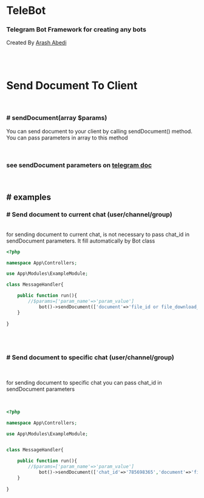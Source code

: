 # TeleBot
### Telegram Bot Framework for creating any bots 

Created By [Arash Abedi](https://arashabedi.com)

<br/>
<br/>

# Send Document To Client

<br>

### # sendDocument(array $params)

You can send document to your client by calling sendDocument() method. <br>
You can pass parameters in array to this method

<br>

### see sendDocument parameters on [telegram doc](https://core.telegram.org/bots/api#senddocument)

<br>

## # examples


### # Send document to current chat (user/channel/group)
<br>
for sending document to current chat, is not necessary to pass chat_id in sendDocument parameters. It fill automatically by Bot class

<br>

```php
<?php

namespace App\Controllers;

use App\Modules\ExampleModule;

class MessageHandler{

    public function run(){
        //$params=['param_name'=>'param_value']
            bot()->sendDocument(['document'=>'file_id or file_download_link']); //send document to current chat
    }
   
}

```
<br>
<br>

### # Send document to specific chat (user/channel/group)
<br>

for sending document to specific chat you can pass chat_id in sendDocument parameters

<br>

```php
<?php

namespace App\Controllers;

use App\Modules\ExampleModule;


class MessageHandler{

    public function run(){
        //$params=['param_name'=>'param_value']
            bot()->sendDocument(['chat_id'=>'785698365','document'=>'file_id or file_download_link']); //send document to specific chat by chat_id
    }
   
}

```
